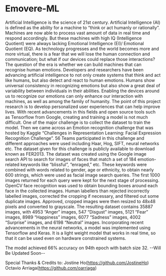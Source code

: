 # Emovere-ML

Artificial Intelligence is the science of 21st century. Artificial Intelligence (AI) is defined as the ability for a machine to “think or act humanly or rationally”. Machines are now able to process vast amount of data in real time and respond accordingly. But these machines with high IQ (Intelligence Quotient) were always lacking Emotional Intelligence (EI)/ Emotional Quotient (EQ). As technology progresses and the world becomes more and more virtual, there is a fear that we will lose the human connection and communication; but what if our devices could replace those interactions? The question of the era is whether we can build machines that can recognise human emotions.
Developers and researchers have been advancing artificial intelligence to not only create systems that think and act like humans, but also detect and react to human emotions. Humans show universal consistency in recognizing emotions but also show a great deal of variability between individuals in their abilities. Enabling the devices around us to recognize our emotions can only enhance our interaction with machines, as well as among the family of humanity. The point of this project research is to develop personalized user experiences that can help improve lives. 
With recent advancements in this fields and open source tools such as Tensorflow from Google, creating and training a model is not much difficult. One of the major challenge is to collect the dataset to train the model. Then we came across an Emotion recognition challenge that was hosted by Kaggle “Challenges in Representation Learning: Facial Expression Recognition Challenge”. 56 Teams participated in this challenge and different approaches were used including Haar, Hog, SIFT, neural networks etc. The dataset given for this challenge is publicly available to download known as FER2013. 
The dataset was created using the Google image search API to search for images of faces that match a set of 184 emotion-related keywords like “blissful”, “enraged,” etc. These keywords were combined with words related to gender, age or ethnicity, to obtain nearly 600 strings, which were used as facial image search queries. The first 1000 images returned for each query were kept for the next stage of processing. OpenCV face recognition was used to obtain bounding boxes around each face in the collected images. Human labellers than rejected incorrectly labelled images, corrected the cropping if necessary, and filtered out some duplicate images. Approved, cropped images were then resized to 48x48 pixels and converted to grayscale. The resulting dataset contains 35887 images, with 4953 “Anger” images, 547 “Disgust” images, 5121 “Fear” images, 8989 “Happiness” images, 6077 “Sadness” images, 4002 “Surprise” images, and 6198 “Neutral” images. 
Incorporating recent advancements in the neural networks, a model was implemented using Tensorflow and Keras. It is a light weight model that works in real time, so that it can be used even on hardware constrained systems.

The model achieved 66% accuracy on 94th epoch with batch size 32.
--Will Be Updated Soon--

Special Thanks & Credits to:
Jostine Ho(https://github.com/JostineHo)
Octavio Arriaga(https://github.com/oarriaga)